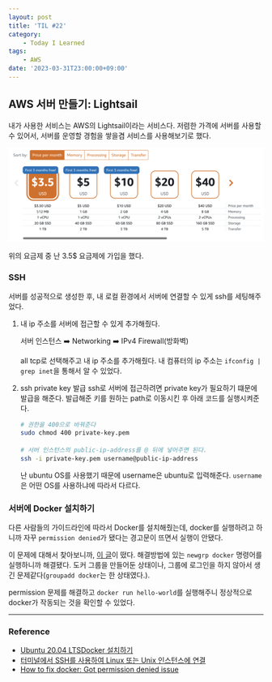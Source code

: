 ```yaml
---
layout: post
title: 'TIL #22'
category:
    - Today I Learned
tags:
    - AWS
date: '2023-03-31T23:00:00+09:00'
---
```


## AWS 서버 만들기: Lightsail

내가 사용한 서비스는 AWS의 Lightsail이라는 서비스다. 저렴한 가격에 서버를 사용할 수 있어서, 서버를 운영할 경험을 쌓을겸 서비스를 사용해보기로 했다.

![Lightsail 요금제](/assets/img/TIL22_01.png)

위의 요금제 중 난 3.5$ 요금제에 가입을 했다.

### SSH

서버를 성공적으로 생성한 후, 내 로컬 환경에서 서버에 연결할 수 있게 ssh를 세팅해주었다.

1. 내 ip 주소를 서버에 접근할 수 있게 추가해줬다.

    서버 인스턴스 ➡️ Networking ➡️ IPv4 Firewall(방화벽)

    all tcp로 선택해주고 내 ip 주소를 추가해줬다.
    내 컴퓨터의 ip 주소는 `ifconfig | grep inet`을 통해서 알 수 있었다.

2. ssh private key 발급
   ssh로 서버에 접근하려면 private key가 필요하기 떄문에 발급을 해준다.
   발급해준 키를 원하는 path로 이동시킨 후 아래 코드를 실행시켜준다.

    ```bash
    # 권한을 400으로 바꿔준다
    sudo chmod 400 private-key.pem

    # 서버 인스턴스의 public-ip-address를 @ 뒤에 넣어주면 된다.
    ssh -i private-key.pem username@public-ip-address
    ```

    난 ubuntu OS를 사용했기 때문에 username은 ubuntu로 입력해준다. `username`은 어떤 OS를 사용하냐에 따라서 다르다.

### 서버에 Docker 설치하기

다른 사람들의 가이드라인에 따라서 Docker를 설치해줬는데, docker를 실행하려고 하니까 자꾸 `permission denied`가 됐다는 경고문이 뜨면서 실행이 안됐다.

이 문제에 대해서 찾아보니까, [이 글](https://stackoverflow.com/questions/48957195/how-to-fix-docker-got-permission-denied-issue#:~:text=%24-,newgrp%20docker,-Check%20if%20docker)이 떴다. 해결방법에 있는 `newgrp docker` 명령어를 실행하니까 해결됐다. 도커 그룹을 만들어둔 상태이나, 그룹에 로그인을 하지 않아서 생긴 문제같다(`groupadd docker`는 한 상태였다.).

permission 문제를 해결하고 `docker run hello-world`를 실행해주니 정상적으로 docker가 작동되는 것을 확인할 수 있었다.

---

### Reference

-   [Ubuntu 20.04 LTSDocker 설치하기](https://shanepark.tistory.com/237)
-   [터미널에서 SSH를 사용하여 Linux 또는 Unix 인스턴스에 연결
    ](https://lightsail.aws.amazon.com/ls/docs/ko_kr/articles/amazon-lightsail-ssh-using-terminal#terminal-ssh-get-public-ip-address)
-   [How to fix docker: Got permission denied issue](https://stackoverflow.com/questions/48957195/how-to-fix-docker-got-permission-denied-issue)

